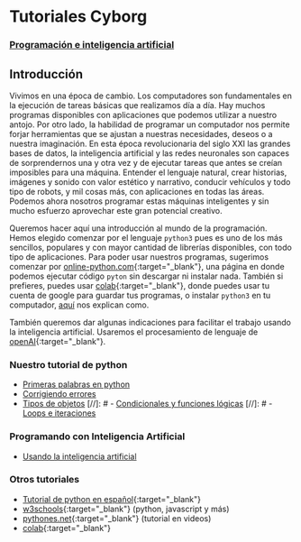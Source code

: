 # Tutoriales Cyborg
### [Programación e inteligencia artificial](home.html) 

## Introducción
Vivimos en una época de cambio. Los computadores son fundamentales en la ejecución de tareas básicas que realizamos día a día.  Hay muchos programas disponibles con aplicaciones que podemos utilizar a nuestro antojo. Por otro lado, la habilidad de programar un computador nos permite forjar herramientas que se ajustan a nuestras necesidades, deseos o a nuestra imaginación. En esta época revolucionaria del siglo XXI las grandes bases de datos, la inteligencia artificial y las redes neuronales son capaces de sorprendernos una y otra vez y de ejecutar tareas que antes se creían imposibles para una máquina. Entender el  lenguaje natural, crear historias, imágenes y sonido con valor estético y narrativo, conducir vehículos y todo tipo de robots, y mil cosas más, con aplicaciones en todas las áreas. Podemos ahora nosotros programar estas máquinas inteligentes y sin mucho esfuerzo aprovechar este gran potencial creativo.

Queremos hacer aquí una introducción al mundo de la programación. Hemos elegido comenzar por el lenguaje `python3` pues es uno de los más sencillos, populares y con mayor cantidad de librerías disponibles, con todo tipo de aplicaciones. Para poder usar nuestros programas, sugerimos comenzar por [online-python.com](https://www.online-python.com/){:target="_blank"}, una página en donde podemos ejecutar código `pyton` sin descargar ni instalar nada. También si prefieres, puedes usar [colab](https://colab.research.google.com/){:target="_blank"}, donde puedes usar tu cuenta de google para guardar tus programas, o instalar `python3` en tu computador, [aquí](https://docs.python.org/es/3/tutorial/interpreter.html) nos explican como. 

También queremos dar algunas indicaciones para facilitar el trabajo usando la inteligencia artificial.  Usaremos el procesamiento de lenguaje de [openAI](https://openai.com/api){:target="_blank"}.


### Nuestro tutorial de python
- [Primeras palabras en python](primerasPalabras.html)
- [Corrigiendo errores](corrigiendoErrores.html)
- [Tipos de objetos](tiposdeObjetos.html)
[//]: # - [Condicionales y funciones lógicas](condicionalesyLogica.html)
[//]: # - [Loops e iteraciones](loopseIteraciones.html)

### Programando con Inteligencia Artificial
- [Usando la inteligencia artificial](usandoAI.html)

### Otros tutoriales
- [Tutorial de python en español](https://docs.python.org/es/3/tutorial/){:target="_blank"}
- [w3schools](https://www.w3schools.com/python/default.asp){:target="_blank"} (python, javascript y más)
- [pythones.net](https://pythones.net/){:target="_blank"} (tutorial en videos)
- [colab](https://colab.research.google.com/){:target="_blank"}